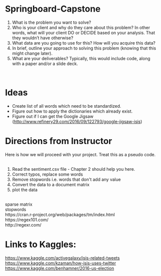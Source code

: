 # Springboard-Capstone
1. What is the problem you want to solve?<br />
2. Who is your client and why do they care about this problem? In other words, what will your client DO or DECIDE based on your analysis. That they wouldn’t have otherwise?<br />
4. What data are you going to use for this? How will you acquire this data?<br />
5. In brief, outline your approach to solving this problem (knowing that this might change later).<br />
6. What are your deliverables? Typically, this would include code, along with a paper and/or a slide deck.<br />
<br />

# Ideas
* Create list of all words which need to be standardized.
* Figure out how to apply the dictionaries which already exist.
* Figure out if I can get the Google Jigsaw (http://www.refinery29.com/2016/09/122793/google-jigsaw-isis)

# Directions from Instructor<br />

Here is how we will proceed with your project. Treat this as a pseudo code.<br />
<br />
1. Read the sentiment.csv file - Chapter 2 should help you here.<br />
2. Correct typos, replace some words<br />
3. Remove stopwords i.e. words that don't add any value<br />
4. Convert the data to a document matrix<br />
5. plot the data<br />
<br />
sparse matrix<br />
stopwords<br />
https://cran.r-project.org/web/packages/tm/index.html<br />
https://regex101.com/<br />
http://regexr.com/<br />

# Links to Kaggles: <br />

https://www.kaggle.com/activegalaxy/isis-related-tweets <br />
https://www.kaggle.com/kzaman/how-isis-uses-twitter <br />
https://www.kaggle.com/benhamner/2016-us-election <br />
<br />
